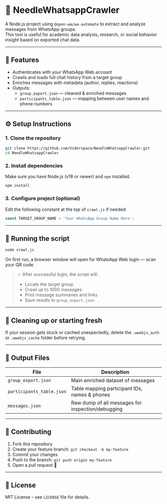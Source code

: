 # 🧵 NeedleWhatsappCrawler

A Node.js project using `@open-wa/wa-automate` to extract and analyze messages from WhatsApp groups.  
This tool is useful for academic data analysis, research, or social behavior insight based on exported chat data.

---

## 🚀 Features

- Authenticates with your WhatsApp Web account
- Crawls and loads full chat history from a target group
- Enriches messages with metadata (author, replies, reactions)
- Outputs:
  - `group_export.json` — cleaned & enriched messages
  - `participants_table.json` — mapping between user names and phone numbers

---

## ⚙️ Setup Instructions

### 1. Clone the repository

```bash
git clone https://github.com/Viderspace/NeedleWhatsappCrawler.git
cd NeedleWhatsappCrawler
```

### 2. Install dependencies

Make sure you have Node.js (v18 or newer) and `npm` installed.

```bash
npm install
```

### 3. Configure project (optional)

Edit the following constant at the top of `crawl.js` if needed:

```js
const TARGET_GROUP_NAME = 'Your WhatsApp Group Name Here';
```

---

## 🧪 Running the script

```bash
node crawl.js
```

On first run, a browser window will open for WhatsApp Web login — scan your QR code.

> ✅ After successful login, the script will:
> - Locate the target group
> - Crawl up to 1000 messages
> - Print message summaries and links
> - Save results to `group_export.json`

---

## 🧼 Cleaning up or starting fresh

If your session gets stuck or cached unexpectedly, delete the `.wwebjs_auth` or `.wwebjs_cache` folder before retrying.

---

## 📁 Output Files

| File | Description |
|------|-------------|
| `group_export.json` | Main enriched dataset of messages |
| `participants_table.json` | Table mapping participant IDs, names & phones |
| `messages.json` | Raw dump of all messages for inspection/debugging |

---

## 🤝 Contributing

1. Fork this repository
2. Create your feature branch: `git checkout -b my-feature`
3. Commit your changes
4. Push to the branch: `git push origin my-feature`
5. Open a pull request 🎉

---

## 📜 License

MIT License – see `LICENSE` file for details.
